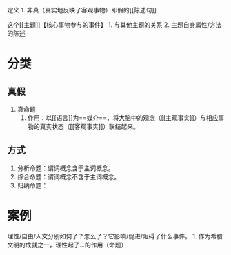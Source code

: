 定义
	1. 非真（真实地反映了客观事物）即假的[[陈述句]]


这个[[主题]]【核心事物参与的事件】
	1. 与其他主题的关系
	2. 主题自身属性/方法的陈述

# 分类
## 真假
1. 真命题
	1. 作用：以[[语言]]为==媒介==，将大脑中的观念（[[主观事实]]）与相应事物的真实状态（[[客观事实]]）联结起来。
## 方式
1. 分析命题：谓词概念含于主词概念。
2. 综合命题：谓词概念不含于主词概念。
3. 归纳命题：
# 案例
理性/自由/人文分别如何了？怎么了？它影响/促进/阻碍了什么事件。
	1. 作为希腊文明的成就之一，理性起了...的作用（命题）
